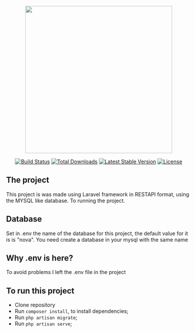 <p align="center"><a href="https://laravel.com" target="_blank"><img src="https://raw.githubusercontent.com/laravel/art/master/logo-lockup/5%20SVG/2%20CMYK/1%20Full%20Color/laravel-logolockup-cmyk-red.svg" width="400"></a></p>

<p align="center">
<a href="https://travis-ci.org/laravel/framework"><img src="https://travis-ci.org/laravel/framework.svg" alt="Build Status"></a>
<a href="https://packagist.org/packages/laravel/framework"><img src="https://img.shields.io/packagist/dt/laravel/framework" alt="Total Downloads"></a>
<a href="https://packagist.org/packages/laravel/framework"><img src="https://img.shields.io/packagist/v/laravel/framework" alt="Latest Stable Version"></a>
<a href="https://packagist.org/packages/laravel/framework"><img src="https://img.shields.io/packagist/l/laravel/framework" alt="License"></a>
</p>

## The project

This project is was made using Laravel framework in RESTAPI format, using the MYSQL like database. 
To running the project.

## Database
Set in .env the name of the database for this project, the default value for it is is "nova". You need create a database in your mysql with the same name
## Why .env is here?
To avoid problems I left the .env file in the project

## To run this project
- Clone repository
- Run `composer install`, to install dependencies;
- Run `php artisan migrate`;
- Run `php artisan serve`;




